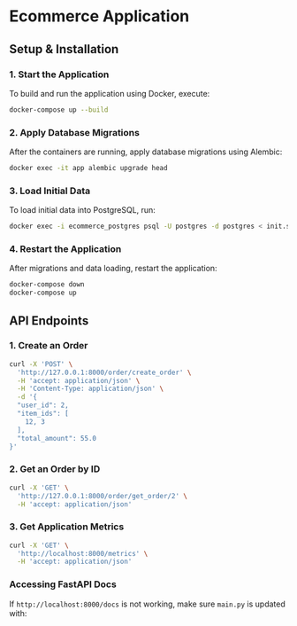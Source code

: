 # Ecommerce Application

## Setup & Installation

### 1. Start the Application
To build and run the application using Docker, execute:
```sh
docker-compose up --build
```

### 2. Apply Database Migrations
After the containers are running, apply database migrations using Alembic:
```sh
docker exec -it app alembic upgrade head
```

### 3. Load Initial Data
To load initial data into PostgreSQL, run:
```sh
docker exec -i ecommerce_postgres psql -U postgres -d postgres < init.sql
```

### 4. Restart the Application
After migrations and data loading, restart the application:
```sh
docker-compose down
docker-compose up
```

## API Endpoints

### **1. Create an Order**
```sh
curl -X 'POST' \
  'http://127.0.0.1:8000/order/create_order' \
  -H 'accept: application/json' \
  -H 'Content-Type: application/json' \
  -d '{
  "user_id": 2,
  "item_ids": [
    12, 3
  ],
  "total_amount": 55.0
}'
```

### **2. Get an Order by ID**
```sh
curl -X 'GET' \
  'http://127.0.0.1:8000/order/get_order/2' \
  -H 'accept: application/json'
```

### **3. Get Application Metrics**
```sh
curl -X 'GET' \
  'http://localhost:8000/metrics' \
  -H 'accept: application/json'
```


### **Accessing FastAPI Docs**
If `http://localhost:8000/docs` is not working, make sure `main.py` is updated with:

